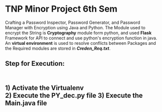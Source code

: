 <h1> TNP Minor Project 6th Sem </h1>

<p>
Crafting a Password Inspector, Password Generator, and Password Manager with Encryption using Java and Python. The Module used to encrypt the String is <b>Cryptography</b> module form python, and used <b>Flask</b> Framework for API to connect and use python's encryption function in java. An <b>virtual environment</b> is used to resolve conflicts between Packages and the Required modules are stored in <b><i>Creden_Req.txt</i></b>.
</p>

<h2>Step for Execution:<h2>
<p>
<br>1) Activate the Virtualenv</br>
2) Execute the PY_dec.py file
3) Execute the Main.java file 
</p>

